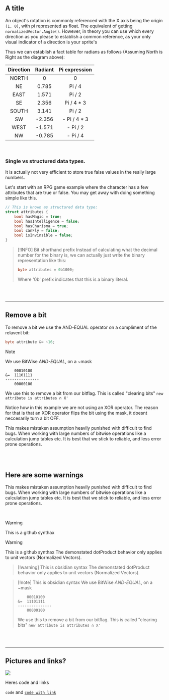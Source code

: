 ## A title
An object's rotation is commonly referenced with the X axis being the origin `(1, 0)`, with pi represented as float. The equivalent of getting `normalizedVector.Angle()`. However, in theory you can use which every direction as you please to establish a common reference, as your only visual indicator of a direction is your sprite's


Thus we can establish a fact table for radians as follows (Assuming North is Right as the diagram above):

| Direction | Radiant | Pi expression | 
| :-------: | :-----: |:-------------:|
| NORTH     | 0       |       0       |
| NE        | 0.785   |    Pi / 4     |
| EAST      | 1.571   |    Pi / 2     |
| SE        | 2.356   |    Pi / 4 * 3 |
| SOUTH     | 3.141   |    Pi / 2     |
| SW        | -2.356  |   - Pi / 4 * 3|
| WEST      | -1.571  |   - Pi / 2    |
| NW        | -0.785  |   - Pi / 4    |

<br>

### Single vs structured data types.
It is actually not very efficient to store true false values in the really large numbers.

Let's start with an RPG game example where the character has a few attributes that are true or false. You may get away with doing something simple like this.

```cs
// This is known as structured data type:
struct attributes {
    bool hasMagic = true;
    bool hasIntelligence = false;
    bool hasCharisma = true;
    bool canFly = false;
    bool isInvinsible = false;
}
```

> [!INFO] 
> Bit shorthand prefix
> Instead of calculating what the decimal number for the binary is, we can actually just write the binary representation like this:
> ```cs
> byte attributes = 0b1000;
> ```
> Where '0b' prefix indicates that this is a binary literal.


<br><br>

---
## Remove a bit
To remove a bit we use the AND-EQUAL operator on a compliment of the relavent bit:
```cs
byte attribute &= ~16;
```

> [!NOTE] 
> We use BitWise *AND-EQUAL*, on a ~mask
> 
>```
>     00010100
>&=  11101111
> ---------------
>     00000100
>```
> We use this to remove a bit from our bitflag. This is called "clearing bits"
> `new attribute is attributes ∩ X' `

Notice how in this example we are not using an XOR operator. The reason for that is that an XOR operator flips the bit using the mask, it doesnt neccesarily turn a bit OFF. 

This makes mistaken assumption heavily punished with difficult to find bugs. When working with large numbers of bitwise operations like a calculation jump tables etc. It is best that we stick to reliable, and less error prone operations. 

<br><br>

## Here are some warnings
This makes mistaken assumption heavily punished with difficult to find bugs. When working with large numbers of bitwise operations like a calculation jump tables etc. It is best that we stick to reliable, and less error prone operations. 

<br>

> [!WARNING] 
> This is a github synthax

> [!WARNING] 
> This is a github synthax
> The demonstated dotProduct behavior only applies to unit vectors (Normalized Vectors). 


> [!warning] This is obsidian syntax
> The demonstated dotProduct behavior only applies to unit vectors (Normalized Vectors). 

> [!note] This is obsidian syntax 
> We use BitWise *AND-EQUAL*, on a ~mask
> 
>```
>     00010100
>&=  11101111
> ---------------
>     00000100
>```
> We use this to remove a bit from our bitflag. This is called "clearing bits"
> `new attribute is attributes ∩ X' `

<br><br>

---
## Pictures and links?

![](/vercel.svg)

Heres code and links

`code` and [`code with link`](https://www.google.com/)


